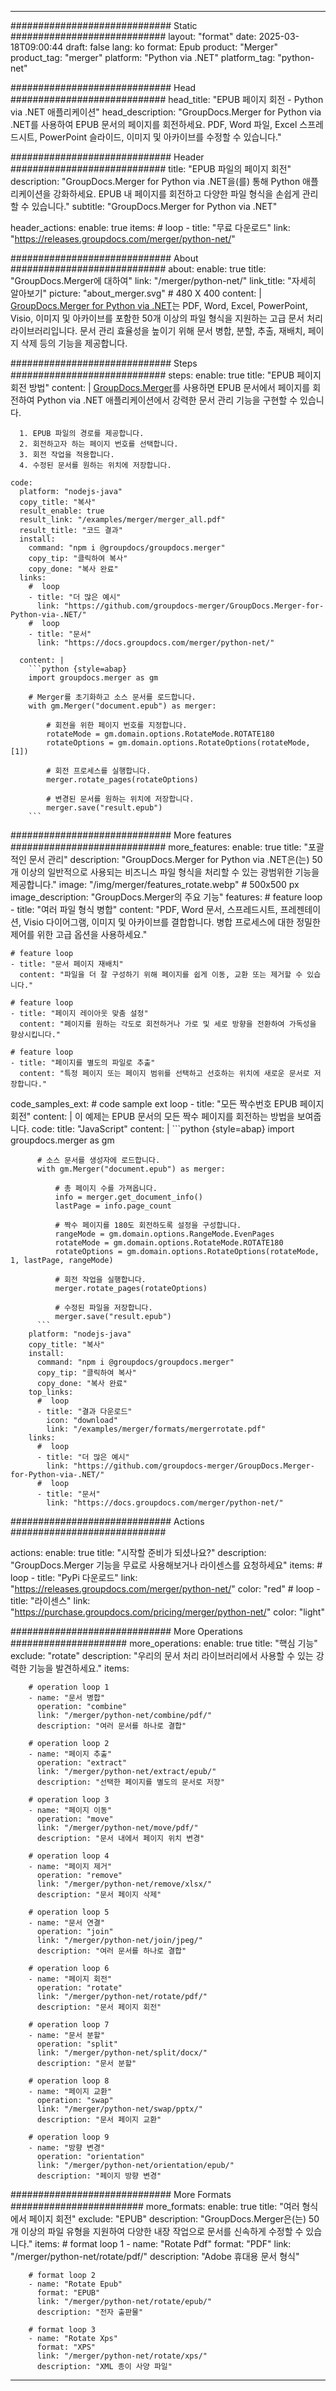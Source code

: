 
---
############################# Static ############################
layout: "format"
date:  2025-03-18T09:00:44
draft: false
lang: ko
format: Epub
product: "Merger"
product_tag: "merger"
platform: "Python via .NET"
platform_tag: "python-net"

############################# Head ############################
head_title: "EPUB 페이지 회전 - Python via .NET 애플리케이션"
head_description: "GroupDocs.Merger for Python via .NET를 사용하여 EPUB 문서의 페이지를 회전하세요. PDF, Word 파일, Excel 스프레드시트, PowerPoint 슬라이드, 이미지 및 아카이브를 수정할 수 있습니다."

############################# Header ############################
title: "EPUB 파일의 페이지 회전" 
description: "GroupDocs.Merger for Python via .NET을(를) 통해 Python 애플리케이션을 강화하세요. EPUB 내 페이지를 회전하고 다양한 파일 형식을 손쉽게 관리할 수 있습니다."
subtitle: "GroupDocs.Merger for Python via .NET" 

header_actions:
  enable: true
  items:
    #  loop
    - title: "무료 다운로드"
      link: "https://releases.groupdocs.com/merger/python-net/"
      
############################# About ############################
about:
    enable: true
    title: "GroupDocs.Merger에 대하여"
    link: "/merger/python-net/"
    link_title: "자세히 알아보기"
    picture: "about_merger.svg" # 480 X 400
    content: |
       [GroupDocs.Merger for Python via .NET](/merger/python-net/)는 PDF, Word, Excel, PowerPoint, Visio, 이미지 및 아카이브를 포함한 50개 이상의 파일 형식을 지원하는 고급 문서 처리 라이브러리입니다. 문서 관리 효율성을 높이기 위해 문서 병합, 분할, 추출, 재배치, 페이지 삭제 등의 기능을 제공합니다.

############################# Steps ############################
steps:
    enable: true
    title: "EPUB 페이지 회전 방법"
    content: |
      [GroupDocs.Merger](/merger/python-net/)를 사용하면 EPUB 문서에서 페이지를 회전하여 Python via .NET 애플리케이션에서 강력한 문서 관리 기능을 구현할 수 있습니다.
      
      1. EPUB 파일의 경로를 제공합니다.
      2. 회전하고자 하는 페이지 번호를 선택합니다.
      3. 회전 작업을 적용합니다.
      4. 수정된 문서를 원하는 위치에 저장합니다.
   
    code:
      platform: "nodejs-java"
      copy_title: "복사"
      result_enable: true
      result_link: "/examples/merger/merger_all.pdf"
      result_title: "코드 결과"
      install:
        command: "npm i @groupdocs/groupdocs.merger"
        copy_tip: "클릭하여 복사"
        copy_done: "복사 완료"
      links:
        #  loop
        - title: "더 많은 예시"
          link: "https://github.com/groupdocs-merger/GroupDocs.Merger-for-Python-via-.NET/"
        #  loop
        - title: "문서"
          link: "https://docs.groupdocs.com/merger/python-net/"
          
      content: |
        ```python {style=abap}
        import groupdocs.merger as gm

        # Merger를 초기화하고 소스 문서를 로드합니다.
        with gm.Merger("document.epub") as merger:
            
            # 회전을 위한 페이지 번호를 지정합니다.
            rotateMode = gm.domain.options.RotateMode.ROTATE180
            rotateOptions = gm.domain.options.RotateOptions(rotateMode, [1])

            # 회전 프로세스를 실행합니다.
            merger.rotate_pages(rotateOptions)

            # 변경된 문서를 원하는 위치에 저장합니다.
            merger.save("result.epub")
        ```            

############################# More features ############################
more_features:
  enable: true
  title: "포괄적인 문서 관리"
  description: "GroupDocs.Merger for Python via .NET은(는) 50개 이상의 일반적으로 사용되는 비즈니스 파일 형식을 처리할 수 있는 광범위한 기능을 제공합니다."
  image: "/img/merger/features_rotate.webp" # 500x500 px
  image_description: "GroupDocs.Merger의 주요 기능"
  features:
    # feature loop
    - title: "여러 파일 형식 병합"
      content: "PDF, Word 문서, 스프레드시트, 프레젠테이션, Visio 다이어그램, 이미지 및 아카이브를 결합합니다. 병합 프로세스에 대한 정밀한 제어를 위한 고급 옵션을 사용하세요."

    # feature loop
    - title: "문서 페이지 재배치"
      content: "파일을 더 잘 구성하기 위해 페이지를 쉽게 이동, 교환 또는 제거할 수 있습니다."

    # feature loop
    - title: "페이지 레이아웃 맞춤 설정"
      content: "페이지를 원하는 각도로 회전하거나 가로 및 세로 방향을 전환하여 가독성을 향상시킵니다."

    # feature loop
    - title: "페이지를 별도의 파일로 추출"
      content: "특정 페이지 또는 페이지 범위를 선택하고 선호하는 위치에 새로운 문서로 저장합니다."
      
  code_samples_ext:
    # code sample ext loop
    - title: "모든 짝수번호 EPUB 페이지 회전"
      content: |
        이 예제는 EPUB 문서의 모든 짝수 페이지를 회전하는 방법을 보여줍니다.
      code:
        title: "JavaScript"
        content: |
          ```python {style=abap}
          import groupdocs.merger as gm
          
          # 소스 문서를 생성자에 로드합니다.
          with gm.Merger("document.epub") as merger:
            
              # 총 페이지 수를 가져옵니다.
              info = merger.get_document_info()
              lastPage = info.page_count

              # 짝수 페이지를 180도 회전하도록 설정을 구성합니다.
              rangeMode = gm.domain.options.RangeMode.EvenPages
              rotateMode = gm.domain.options.RotateMode.ROTATE180
              rotateOptions = gm.domain.options.RotateOptions(rotateMode, 1, lastPage, rangeMode)
          
              # 회전 작업을 실행합니다.
              merger.rotate_pages(rotateOptions)

              # 수정된 파일을 저장합니다.
              merger.save("result.epub")
          ```
        platform: "nodejs-java"
        copy_title: "복사"
        install:
          command: "npm i @groupdocs/groupdocs.merger"
          copy_tip: "클릭하여 복사"
          copy_done: "복사 완료"
        top_links:
          #  loop
          - title: "결과 다운로드"
            icon: "download"
            link: "/examples/merger/formats/mergerrotate.pdf"
        links:
          #  loop
          - title: "더 많은 예시"
            link: "https://github.com/groupdocs-merger/GroupDocs.Merger-for-Python-via-.NET/"
          #  loop
          - title: "문서"
            link: "https://docs.groupdocs.com/merger/python-net/"
            

            


############################# Actions ############################

actions:
  enable: true
  title: "시작할 준비가 되셨나요?"
  description: "GroupDocs.Merger 기능을 무료로 사용해보거나 라이센스를 요청하세요"
  items:
    #  loop
    - title: "PyPi 다운로드"
      link: "https://releases.groupdocs.com/merger/python-net/"
      color: "red"
        #  loop
    - title: "라이센스"
      link: "https://purchase.groupdocs.com/pricing/merger/python-net/"
      color: "light"


############################# More Operations #####################
more_operations:
    enable: true
    title: "핵심 기능"
    exclude: "rotate"
    description: "우리의 문서 처리 라이브러리에서 사용할 수 있는 강력한 기능을 발견하세요."
    items: 
          
        # operation loop 1
        - name: "문서 병합"
          operation: "combine"
          link: "/merger/python-net/combine/pdf/"
          description: "여러 문서를 하나로 결합"

        # operation loop 2
        - name: "페이지 추출"
          operation: "extract"
          link: "/merger/python-net/extract/epub/"
          description: "선택한 페이지를 별도의 문서로 저장"

        # operation loop 3
        - name: "페이지 이동"
          operation: "move"
          link: "/merger/python-net/move/pdf/"
          description: "문서 내에서 페이지 위치 변경"

        # operation loop 4
        - name: "페이지 제거"
          operation: "remove"
          link: "/merger/python-net/remove/xlsx/"
          description: "문서 페이지 삭제"

        # operation loop 5
        - name: "문서 연결"
          operation: "join"
          link: "/merger/python-net/join/jpeg/"
          description: "여러 문서를 하나로 결합"

        # operation loop 6
        - name: "페이지 회전"
          operation: "rotate"
          link: "/merger/python-net/rotate/pdf/"
          description: "문서 페이지 회전"

        # operation loop 7
        - name: "문서 분할"
          operation: "split"
          link: "/merger/python-net/split/docx/"
          description: "문서 분할"

        # operation loop 8
        - name: "페이지 교환"
          operation: "swap"
          link: "/merger/python-net/swap/pptx/"
          description: "문서 페이지 교환"

        # operation loop 9
        - name: "방향 변경"
          operation: "orientation"
          link: "/merger/python-net/orientation/epub/"
          description: "페이지 방향 변경"
          
        
          
############################# More Formats ########################
more_formats:
    enable: true
    title: "여러 형식에서 페이지 회전"
    exclude: "EPUB"
    description: "GroupDocs.Merger은(는) 50개 이상의 파일 유형을 지원하여 다양한 내장 작업으로 문서를 신속하게 수정할 수 있습니다."
    items: 
        # format loop 1
        - name: "Rotate Pdf"
          format: "PDF"
          link: "/merger/python-net/rotate/pdf/"
          description: "Adobe 휴대용 문서 형식"

        # format loop 2
        - name: "Rotate Epub"
          format: "EPUB"
          link: "/merger/python-net/rotate/epub/"
          description: "전자 출판물"

        # format loop 3
        - name: "Rotate Xps"
          format: "XPS"
          link: "/merger/python-net/rotate/xps/"
          description: "XML 종이 사양 파일"


---